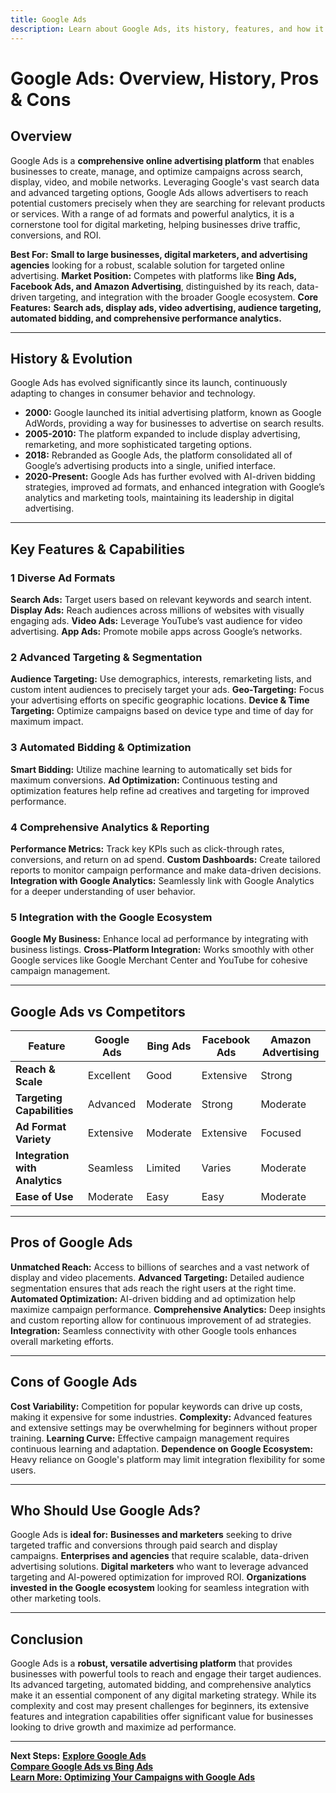 ```yaml
---
title: Google Ads
description: Learn about Google Ads, its history, features, and how it compares to other digital advertising platforms.
---
```


# **Google Ads: Overview, History, Pros & Cons**

## **Overview**

Google Ads is a **comprehensive online advertising platform** that enables businesses to create, manage, and optimize campaigns across search, display, video, and mobile networks. Leveraging Google's vast search data and advanced targeting options, Google Ads allows advertisers to reach potential customers precisely when they are searching for relevant products or services. With a range of ad formats and powerful analytics, it is a cornerstone tool for digital marketing, helping businesses drive traffic, conversions, and ROI.

**Best For:** **Small to large businesses, digital marketers, and advertising agencies** looking for a robust, scalable solution for targeted online advertising.
**Market Position:** Competes with platforms like **Bing Ads, Facebook Ads, and Amazon Advertising**, distinguished by its reach, data-driven targeting, and integration with the broader Google ecosystem.
**Core Features:** **Search ads, display ads, video advertising, audience targeting, automated bidding, and comprehensive performance analytics.**

---

## **History & Evolution**

Google Ads has evolved significantly since its launch, continuously adapting to changes in consumer behavior and technology.

- **2000:** Google launched its initial advertising platform, known as Google AdWords, providing a way for businesses to advertise on search results.
- **2005-2010:** The platform expanded to include display advertising, remarketing, and more sophisticated targeting options.
- **2018:** Rebranded as Google Ads, the platform consolidated all of Google’s advertising products into a single, unified interface.
- **2020-Present:** Google Ads has further evolved with AI-driven bidding strategies, improved ad formats, and enhanced integration with Google’s analytics and marketing tools, maintaining its leadership in digital advertising.

---

## **Key Features & Capabilities**

### **1 Diverse Ad Formats**

**Search Ads:** Target users based on relevant keywords and search intent.
**Display Ads:** Reach audiences across millions of websites with visually engaging ads.
**Video Ads:** Leverage YouTube’s vast audience for video advertising.
**App Ads:** Promote mobile apps across Google’s networks.

### **2 Advanced Targeting & Segmentation**

**Audience Targeting:** Use demographics, interests, remarketing lists, and custom intent audiences to precisely target your ads.
**Geo-Targeting:** Focus your advertising efforts on specific geographic locations.
**Device & Time Targeting:** Optimize campaigns based on device type and time of day for maximum impact.

### **3 Automated Bidding & Optimization**

**Smart Bidding:** Utilize machine learning to automatically set bids for maximum conversions.
**Ad Optimization:** Continuous testing and optimization features help refine ad creatives and targeting for improved performance.

### **4 Comprehensive Analytics & Reporting**

**Performance Metrics:** Track key KPIs such as click-through rates, conversions, and return on ad spend.
**Custom Dashboards:** Create tailored reports to monitor campaign performance and make data-driven decisions.
**Integration with Google Analytics:** Seamlessly link with Google Analytics for a deeper understanding of user behavior.

### **5 Integration with the Google Ecosystem**

**Google My Business:** Enhance local ad performance by integrating with business listings.
**Cross-Platform Integration:** Works smoothly with other Google services like Google Merchant Center and YouTube for cohesive campaign management.

---

## **Google Ads vs Competitors**

| Feature                        | Google Ads | Bing Ads | Facebook Ads | Amazon Advertising |
| ------------------------------ | ---------- | -------- | ------------ | ------------------ |
| **Reach & Scale**              | Excellent  | Good     | Extensive    | Strong             |
| **Targeting Capabilities**     | Advanced   | Moderate | Strong       | Moderate           |
| **Ad Format Variety**          | Extensive  | Moderate | Extensive    | Focused            |
| **Integration with Analytics** | Seamless   | Limited  | Varies       | Moderate           |
| **Ease of Use**                | Moderate   | Easy     | Easy         | Moderate           |

---

## **Pros of Google Ads**

**Unmatched Reach:** Access to billions of searches and a vast network of display and video placements.
**Advanced Targeting:** Detailed audience segmentation ensures that ads reach the right users at the right time.
**Automated Optimization:** AI-driven bidding and ad optimization help maximize campaign performance.
**Comprehensive Analytics:** Deep insights and custom reporting allow for continuous improvement of ad strategies.
**Integration:** Seamless connectivity with other Google tools enhances overall marketing efforts.

---

## **Cons of Google Ads**

**Cost Variability:** Competition for popular keywords can drive up costs, making it expensive for some industries.
**Complexity:** Advanced features and extensive settings may be overwhelming for beginners without proper training.
**Learning Curve:** Effective campaign management requires continuous learning and adaptation.
**Dependence on Google Ecosystem:** Heavy reliance on Google's platform may limit integration flexibility for some users.

---

## **Who Should Use Google Ads?**

Google Ads is **ideal for:**
**Businesses and marketers** seeking to drive targeted traffic and conversions through paid search and display campaigns.
**Enterprises and agencies** that require scalable, data-driven advertising solutions.
**Digital marketers** who want to leverage advanced targeting and AI-powered optimization for improved ROI.
**Organizations invested in the Google ecosystem** looking for seamless integration with other marketing tools.

---

## **Conclusion**

Google Ads is a **robust, versatile advertising platform** that provides businesses with powerful tools to reach and engage their target audiences. Its advanced targeting, automated bidding, and comprehensive analytics make it an essential component of any digital marketing strategy. While its complexity and cost may present challenges for beginners, its extensive features and integration capabilities offer significant value for businesses looking to drive growth and maximize ad performance.

---

**Next Steps:**
**[Explore Google Ads](https://ads.google.com/)**  
 **[Compare Google Ads vs Bing Ads](#)**  
 **[Learn More: Optimizing Your Campaigns with Google Ads](#)**
